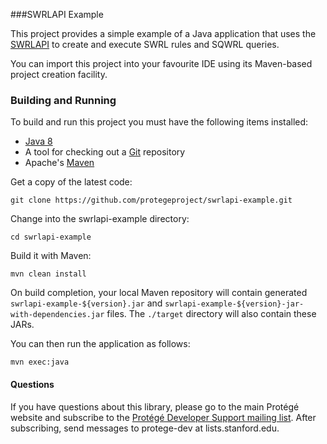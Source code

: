 ###SWRLAPI Example

This project provides a simple example of a Java application that uses the [SWRLAPI](https://github.com/protegeproject/swrlapi/wiki)
to create and execute SWRL rules and SQWRL queries. 

You can import this project into your favourite IDE using its Maven-based project creation facility.

### Building and Running

To build and run this project you must have the following items installed:

+ [Java 8](http://www.oracle.com/technetwork/java/javase/downloads/index.html)
+ A tool for checking out a [Git](http://git-scm.com/) repository
+ Apache's [Maven](http://maven.apache.org/index.html)

Get a copy of the latest code:

    git clone https://github.com/protegeproject/swrlapi-example.git 

Change into the swrlapi-example directory:

    cd swrlapi-example

Build it with Maven:

    mvn clean install

On build completion, your local Maven repository will contain generated ```swrlapi-example-${version}.jar```
and ```swrlapi-example-${version}-jar-with-dependencies.jar``` files.
The ```./target``` directory will also contain these JARs.

You can then run the application as follows:

    mvn exec:java

#### Questions

If you have questions about this library, please go to the main
Protégé website and subscribe to the [Protégé Developer Support
mailing list](http://protege.stanford.edu/support.php#mailingListSupport).
After subscribing, send messages to protege-dev at lists.stanford.edu.
